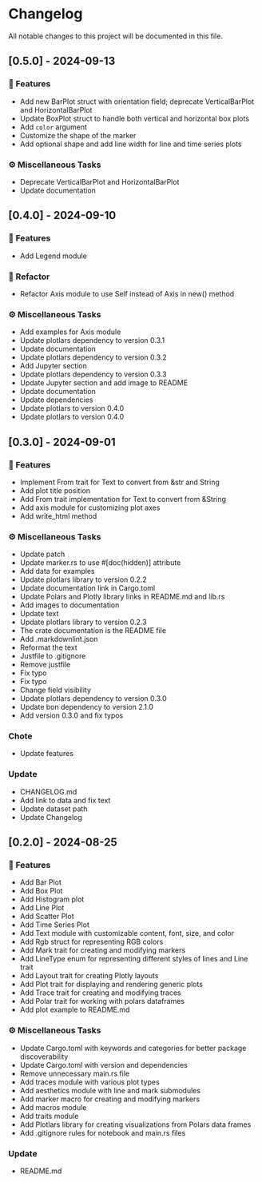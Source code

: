 # Changelog

All notable changes to this project will be documented in this file.

## [0.5.0] - 2024-09-13

### 🚀 Features

- Add new BarPlot struct with orientation field; deprecate VerticalBarPlot and HorizontalBarPlot
- Update BoxPlot struct to handle both vertical and horizontal box plots
- Add `color` argument
- Customize the shape of the marker
- Add optional shape and add line width for line and time series plots

### ⚙️ Miscellaneous Tasks

- Deprecate VerticalBarPlot and HorizontalBarPlot
- Update documentation

## [0.4.0] - 2024-09-10

### 🚀 Features

- Add Legend module

### 🚜 Refactor

- Refactor Axis module to use Self instead of Axis in new() method

### ⚙️ Miscellaneous Tasks

- Add examples for Axis module
- Update plotlars dependency to version 0.3.1
- Update documentation
- Update plotlars dependency to version 0.3.2
- Add Jupyter section
- Update plotlars dependency to version 0.3.3
- Update Jupyter section and add image to README
- Update documentation
- Update dependencies
- Update plotlars to version 0.4.0
- Update plotlars to version 0.4.0

## [0.3.0] - 2024-09-01

### 🚀 Features

- Implement From trait for Text to convert from &str and String
- Add plot title position
- Add From trait implementation for Text to convert from &String
- Add axis module for customizing plot axes
- Add write_html method

### ⚙️ Miscellaneous Tasks

- Update patch
- Update marker.rs to use #[doc(hidden)] attribute
- Add data for examples
- Update plotlars library to version 0.2.2
- Update documentation link in Cargo.toml
- Update Polars and Plotly library links in README.md and lib.rs
- Add images to documentation
- Update text
- Update plotlars library to version 0.2.3
- The crate documentation is the README file
- Add .markdownlint.json
- Reformat the text
- Justfile to .gitignore
- Remove justfile
- Fix typo
- Fix typo
- Change field visibility
- Update plotlars dependency to version 0.3.0
- Update bon dependency to version 2.1.0
- Add version 0.3.0 and fix typos

### Chote

- Update features

### Update

- CHANGELOG.md
- Add link to data and fix text
- Update dataset path
- Update Changelog

## [0.2.0] - 2024-08-25

### 🚀 Features

- Add Bar Plot
- Add Box Plot
- Add Histogram plot
- Add Line Plot
- Add Scatter Plot
- Add Time Series Plot
- Add Text module with customizable content, font, size, and color
- Add Rgb struct for representing RGB colors
- Add Mark trait for creating and modifying markers
- Add LineType enum for representing different styles of lines and Line trait
- Add Layout trait for creating Plotly layouts
- Add Plot trait for displaying and rendering generic plots
- Add Trace trait for creating and modifying traces
- Add Polar trait for working with polars dataframes
- Add plot example to README.md

### ⚙️ Miscellaneous Tasks

- Update Cargo.toml with keywords and categories for better package discoverability
- Update Cargo.toml with version and dependencies
- Remove unnecessary main.rs file
- Add traces module with various plot types
- Add aesthetics module with line and mark submodules
- Add marker macro for creating and modifying markers
- Add macros module
- Add traits module
- Add Plotlars library for creating visualizations from Polars data frames
- Add .gitignore rules for notebook and main.rs files

### Update

- README.md

<!-- generated by git-cliff -->

